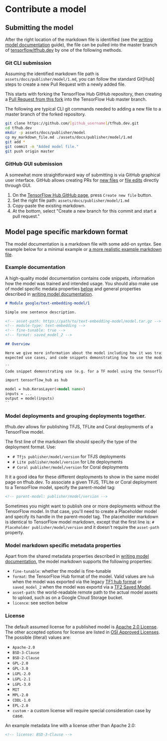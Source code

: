 <!--* freshness: { owner: 'maringeo' reviewed: '2020-09-14' review_interval: '3 months' } *-->

# Contribute a model

## Submitting the model

After the right location of the markdown file is identified (see the
[writing model documentation](writing_model_documentation.md) guide), the file
can be pulled into the master branch of
[tensorflow/tfhub.dev](https://github.com/tensorflow/tfhub.dev/tree/master)
by one of the following methods.

### Git CLI submission

Assuming the identified markdown file path is
`assets/docs/publisher/model/1.md`, you can follow the standard Git[Hub]
steps to create a new Pull Request with a newly added file.

This starts with forking the TensorFlow Hub GitHub repository, then creating a
[Pull Request from this fork](https://help.github.com/en/github/collaborating-with-issues-and-pull-requests/creating-a-pull-request-from-a-fork)
into the TensorFlow Hub master branch.

The following are typical CLI git commands needed to adding a new file to a
master branch of the forked repository.

```bash
git clone https://github.com/[github_username]/tfhub.dev.git
cd tfhub.dev
mkdir -p assets/docs/publisher/model
cp my_markdown_file.md ./assets/docs/publisher/model/1.md
git add *
git commit -m "Added model file."
git push origin master
```

### GitHub GUI submission

A somewhat more straightforward way of submitting is via GitHub graphical user
interface. GitHub allows creating PRs for
[new files](https://help.github.com/en/github/managing-files-in-a-repository/creating-new-files)
or
[file edits](https://help.github.com/en/github/managing-files-in-a-repository/editing-files-in-your-repository)
directly through GUI.

1.  On the [TensorFlow Hub GitHub page](https://github.com/tensorflow/tfhub.dev),
    press `Create new file` button.
1.  Set the right file path: `assets/docs/publisher/model/1.md`
1.  Copy-paste the existing markdown.
1.  At the bottom, select "Create a new branch for this commit and start a pull
    request."

## Model page specific markdown format

The model documentation is a markdown file with some add-on syntax. See example
below for a minimal example or
[a more realistic example markdown file](https://github.com/tensorflow/tfhub.dev/blob/master/examples/docs/tf2_model_example.md).

### Example documentation

A high-quality model documentation contains code snippets, information how the
model was trained and intended usage. You should also make use of model specific
medata properties [below](#model-markdown-specific-metadata-properties) and
general properties described in
[writing model documentation](writing_model_documentation.md).

```markdown
# Module google/text-embedding-model/1

Simple one sentence description.

<!-- asset-path: https://path/to/text-embedding-model/model.tar.gz -->
<!-- module-type: text-embedding -->
<!-- fine-tunable: true -->
<!-- format: saved_model_2 -->

## Overview

Here we give more information about the model including how it was trained,
expected use cases, and code snippets demonstrating how to use the model:

``
Code snippet demonstrating use (e.g. for a TF model using the tensorflow_hub library)

import tensorflow_hub as hub

model = hub.KerasLayer(<model name>)
inputs = ...
output = model(inputs)
``
```

### Model deployments and grouping deployments together.

tfhub.dev allows for publishing TFJS, TFLite and Coral deployments of a
TensorFlow model.

The first line of the markdown file should specify the type of the deployment
format. Use:

*   `# Tfjs publisher/model/version` for TFJS deployments
*   `# Lite publisher/model/version` for Lite deployments
*   `# Coral publisher/model/version` for Coral deployments

It it a good idea for these different deployments to show in the same model page
on tfhub.dev. To associate a given TFJS, TFLite or Coral deployment to a
TensorFlow model, specify the parent-model tag:

```markdown
<!-- parent-model: publisher/model/version -->
```

Sometimes you might want to publish one or more deployments without the
TensorFlow model. In that case, you'll need to create a Placeholder model and
specify its handle in the parent-model tag. The placeholder markdown is
identical to TensorFlow model markdown, except that the first line is: `#
Placeholder publisher/model/version` and it doesn't require the `asset-path`
property.

### Model markdown specific metadata properties

Apart from the shared metadata properties described in
[writing model documentation](writing_model_documentation.md), the model
markdown supports the following properties:

*   `fine-tunable`: whether the model is fine-tunable
*   `format`: the TensorFlow Hub format of the model. Valid values are `hub`
    when the model was exported via the legacy
    [TF1 hub format](exporting_hub_format.md) or `saved_model_2` when the model
    was exportd via a [TF2 Saved Model](exporting_tf2_saved_model.md).
*   `asset-path`: the world-readable remote path to the actual model assets to
    upload, such as on a Google Cloud Storage bucket.
*   `licence`: see section below

### License

The default assumed license for a published model is
[Apache 2.0 License](https://opensource.org/licenses/Apache-2.0). The other
accepted options for license are listed in
[OSI Approved Licenses](https://opensource.org/licenses). The possible (literal)
values are:

*   `Apache-2.0`
*   `BSD-3-Clause`
*   `BSD-2-Clause`
*   `GPL-2.0`
*   `GPL-3.0`
*   `LGPL-2.0`
*   `LGPL-2.1`
*   `LGPL-3.0`
*   `MIT`
*   `MPL-2.0`
*   `CDDL-1.0`
*   `EPL-2.0`
*   `custom` - a custom license will require special consideration case by case.

An example metadata line with a license other than Apache 2.0:

```markdown
<!-- license: BSD-3-Clause -->
```
